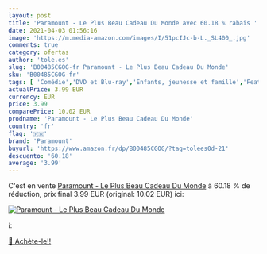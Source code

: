 ```yaml
---
layout: post
title: 'Paramount - Le Plus Beau Cadeau Du Monde avec 60.18 % rabais '
date: 2021-04-03 01:56:16
image: 'https://m.media-amazon.com/images/I/51pcIJc-b-L._SL400_.jpg'
comments: true
category: ofertas
author: 'tole.es'
slug: 'B00485CGOG-fr Paramount - Le Plus Beau Cadeau Du Monde'
sku: 'B00485CGOG-fr'
tags: [ 'Comédie','DVD et Blu-ray','Enfants, jeunesse et famille','Featured Categories','Films','paramount', ]
actualPrice: 3.99 EUR
currency: EUR
price: 3.99
comparePrice: 10.02 EUR
prodname: 'Paramount - Le Plus Beau Cadeau Du Monde'
country: 'fr'
flag: '🇫🇷'
brand: 'Paramount'
buyurl: 'https://www.amazon.fr/dp/B00485CGOG/?tag=tolees0d-21'
descuento: '60.18'
average: '3.99'
---
```


C'est en vente [Paramount - Le Plus Beau Cadeau Du Monde](https://www.amazon.fr/dp/B00485CGOG/?tag=tolees0d-21)  à  60.18 % de réduction, prix final  3.99 EUR (original: 10.02 EUR) ici:

[![Paramount - Le Plus Beau Cadeau Du Monde](https://m.media-amazon.com/images/I/51pcIJc-b-L._SL400_.jpg)](https://www.amazon.fr/dp/B00485CGOG/?tag=tolees0d-21)

ℹ️:


[🛒 Achète-le!!](https://www.amazon.fr/dp/B00485CGOG/?tag=tolees0d-21)
